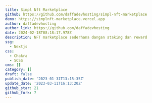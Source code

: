 ```yaml
---
title: Simpl Nft Marketplace
github: https://github.com/daffadevhosting/simpl-nft-marketplace
demo: https://simplnft-marketplace.vercel.app
author: daffadevhosting
author_link: https://github.com/daffadevhosting
date: 2024-02-18T08:18:17.978Z
description: NFT marketplace sederhana dangan staking dan reward
ssg:
  - Nextjs
css:
  - Chakra
  - SCSS
cms: []
category: []
draft: false
publish_date: '2023-01-31T13:15:35Z'
update_date: '2023-03-11T16:13:20Z'
github_star: 21
github_fork: 7
---
```

